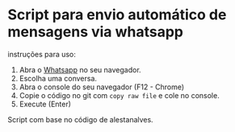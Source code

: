 # Script para envio automático de mensagens via whatsapp

instruções para uso:

1. Abra o [Whatsapp](https://web.whatsapp.com) no seu navegador.
2. Escolha uma conversa.
3. Abra o console do seu navegador (F12 - Chrome)
4. Copie o código no git com `copy raw file` e cole no console.
5. Execute (Enter)



Script com base no código de alestanalves.
